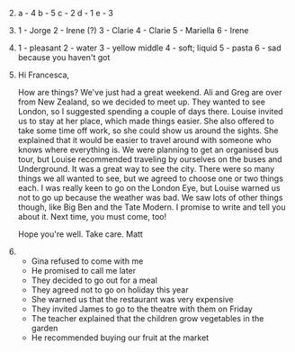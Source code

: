 2.
    a - 4
    b - 5
    c - 2
    d - 1
    e - 3

3.
    1 - Jorge
    2 - Irene (?)
    3 - Clarie
    4 - Clarie
    5 - Mariella
    6 - Irene

4.
    1 - pleasant
    2 - water
    3 - yellow middle
    4 - soft; liquid
    5 - pasta
    6 - sad because you haven't got

5.
    Hi Francesca,

    How are things? We've just had a great weekend. Ali and Greg are over from New Zealand, so we decided to meet up. They wanted to see London, so I suggested spending a couple of days there. Louise invited us to stay at her place, which made things easier. She also offered to take some time off work, so she could show us around the sights. She explained that it would be easier to travel around with someone who knows where everything is. We were planning to get an organised bus tour, but Louise recommended traveling by ourselves on the buses and Underground. It was a great way to see the city. There were so many things we all wanted to see, but we agreed to choose one or two things each. I was really keen to go on the London Eye, but Louise warned us not to go up because the weather was bad. We saw lots of other things though, like Big Ben and the Tate Modern. I promise to write and tell you about it. Next time, you must come, too!

    Hope you're well. Take care.
    Matt

6.
    - Gina refused to come with me
    - He promised to call me later
    - They decided to go out for a meal
    - They agreed not to go on holiday this year
    - She warned us that the restaurant was very expensive
    - They invited James to go to the theatre with them on Friday
    - The teacher explained that the children grow vegetables in the garden
    - He recommended buying our fruit at the market